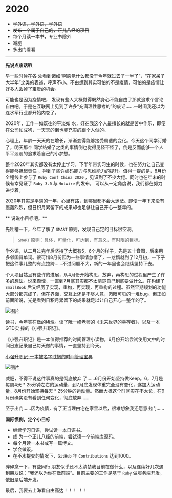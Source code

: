 # 2020
- ~~学外语，学外语，学外语~~
- ~~发布一个属于自己的，正儿八经的项目~~
- 每个月读一本书，专业书除外
- 减肥
- 多出门看看

---

**先说点废话叭**

早一些时候在各 处看到诸如“啊感觉什么都没干今年就过去了一半了”，“在家呆了大半年”之类的表述，呼声不小。不由想到其实可怕的不是疫情，可怕的是疫情让好多人丢掉了宝贵的机会。

可能也是因为疫情吧， 发现有些人大概觉得既然身心不能自由了那就追求个言论自由吧。于是在互联网上见到了许多“充满理性思考的”的废话……一时间我还以为连水军行业都开始内卷了。

2020年，工作一如既往的平淡如 水，好在我这个人最擅长的就是苦中作乐，即便在公司忙成狗，一天天的倒也能充实的跟个人似的。

心理上，年龄一天天的在增长，渐渐变得能够接受周遭的变化。今天这个同学订婚了，明天那个 同学结婚了之类的事情倒也觉得见怪不怪了，倒是反而能够一个人平平淡淡的追求着自己的小梦想。

整个2020年其实都没有太停止学习，下半年带实习生的时候，也在努力让自己变得能够担起责任 ，得到了些许编码能力与思维能力的提升。值得一提的是，8月份全程线上参与了 `Ruby Conf China 2020` ，见识到了不少大佬。同时也在年末的时候有幸见证了 `Ruby 3.0` 与 `Hotwire` 的发布， 可以从一定角度说，我们都在努力进步着。

2020年其实是平淡的一年，心里有路，到哪里都不会太迷茫。即便一年下来没有轰轰烈烈，但日积月累留下的成果却也足够让自己开心一整年的。

** 说说小目标吧。**

先吐槽一下，今年了解了 `SMART` 原则，发现自己定的目标很空洞。

> `SMART` 原则：具体，可量化，可达到，有意义，有时限的目标。

学外语，从二月过完年后坚持了大概有5，6个月的样子，先是五十音图，后来用多邻国背单词。很可惜8月份因为一些事情怠惰了，一怠惰就到了12月初，一下子把这件事儿整的有点拉跨……不过问题不大，新的一年里也会继续坚持下去。

个人项目姑且有些许的进展，从4月份开始构思，放弃，再构思的过程里产生了许多的想法。说来惭愧，一直到7月底其实都不太清楚自己到底要做什么。在构建了 `SmallBook` 后又经历了实现，重构，再实现，再重构的过程。虽然早期规划的功能大部分都完成了，但在界面，交互上还是不尽人意，肉眼可见的一堆bug。但正如前面所说，光是看到日积月累留下的成果就足以让自己开心一整年的了。

![图片](https://assets.bubuyu.top/uploads/production/blog_photos/49/1609510824-image.png)

读书，今年实在做的稀烂。读了阮一峰老师的《未来世界的幸存者》，以及一本GTD实 操的《小强升职记》。

《小强升职记》是一本值得推荐的时间管理小读物，6月份开始尝试使用文中的时间日志记录自己每天做的事情，一直坚持到今天。

[小强升职记-一本被名字耽搁的时间管理宝典](https://blog.xiongyuchi.top/blogs/4) 

![图片](https://assets.bubuyu.top/uploads/production/blog_photos/49/1609510969-image.png)

减肥，不得不说这件事真的是彻底放弃 了……6月份开始坚持做Keep。6，7月是每周4天 * 25分钟左右的运动量，到7月底发现体重完全没有变化，遂加大运动量，8月份开始坚持每天 * 25分钟的运动量。然而大概这个时间实在不太长，在9月份确实没有看到任何变化，彻底放弃……

至于出门……因为疫情，有了正当理由宅在家里以后，很难想象我还愿意出门……

**国际惯例，定个小目标**


- 继续学习日语，尝试读一本日语书。
- 成 为一个正儿八经的前端，尝试读一个前端库源码。
- 每个月读一本书或写一篇博文。
- 学会做饭。
- 在不水提交的情况下，`GitHub` 年 `Contributions` 达到1000。

碎碎念一下，有些同行 朋友似乎还不太清楚我目前在做什么，以及连续好几次遇到朋友说：“我还以为你在做前端”。目前主要的工作是基于 `Ruby` 做服务端开发，依旧是后端开发。

最后，我要去上海看自由高达！！！ ！！